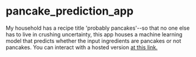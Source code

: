 # pancake_prediction_app
My household has a recipe title 'probably pancakes'--so that no one else has to live in crushing uncertainty, this app houses a machine learning model that predicts whether the input ingredients are pancakes or not pancakes. You can interact with a hosted version [at this link.](https://matthew-rogers.shinyapps.io/ProbablyPancakes/?_ga=2.188771437.714062431.1600715482-2092461150.1600715482)
